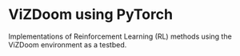 # ViZDoom using PyTorch

Implementations of Reinforcement Learning (RL) methods using the ViZDoom environment as a testbed.